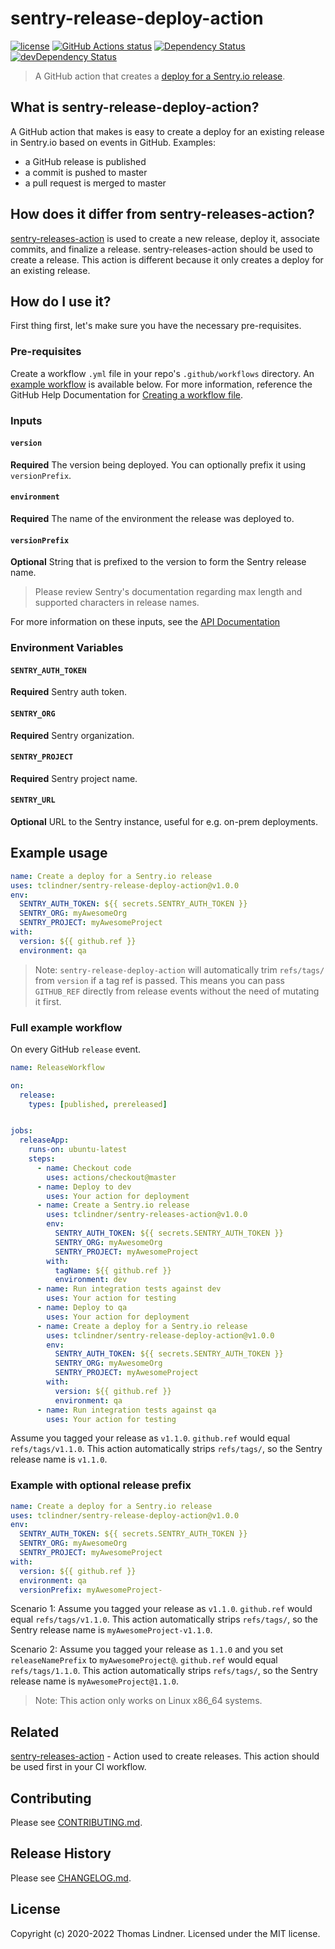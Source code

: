 # sentry-release-deploy-action

[![license](https://img.shields.io/github/license/tclindner/sentry-release-deploy-action.svg?maxAge=2592000&style=flat-square)](https://github.com/tclindner/sentry-release-deploy-action/blob/master/LICENSE)
<a href="https://github.com/tclindner/sentry-release-deploy-action"><img alt="GitHub Actions status" src="https://github.com/tclindner/sentry-release-deploy-action/workflows/ci/badge.svg"></a>
[![Dependency Status](https://david-dm.org/tclindner/sentry-release-deploy-action.svg?style=flat-square)](https://david-dm.org/tclindner/sentry-release-deploy-action)
[![devDependency Status](https://david-dm.org/tclindner/sentry-release-deploy-action/dev-status.svg?style=flat-square)](https://david-dm.org/tclindner/sentry-release-deploy-action#info=devDependencies)

> A GitHub action that creates a [deploy for a Sentry.io release](https://docs.sentry.io/api/releases/post-release-deploys/).

## What is sentry-release-deploy-action?

A GitHub action that makes is easy to create a deploy for an existing release in Sentry.io based on events in GitHub. Examples:

* a GitHub release is published
* a commit is pushed to master
* a pull request is merged to master

## How does it differ from sentry-releases-action?

[sentry-releases-action](https://github.com/tclindner/sentry-releases-action) is used to create a new release, deploy it, associate commits, and finalize a release. sentry-releases-action should be used to create a release. This action is different because it only creates a deploy for an existing release.

## How do I use it?

First thing first, let's make sure you have the necessary pre-requisites.

### Pre-requisites
Create a workflow `.yml` file in your repo's `.github/workflows` directory. An [example workflow](#example-workflow---create-a-release) is available below. For more information, reference the GitHub Help Documentation for [Creating a workflow file](https://help.github.com/en/articles/configuring-a-workflow#creating-a-workflow-file).

### Inputs

#### `version`

**Required** The version being deployed. You can optionally prefix it using `versionPrefix`.

#### `environment`

**Required** The name of the environment the release was deployed to.

#### `versionPrefix`

**Optional** String that is prefixed to the version to form the Sentry release name.

> Please review Sentry's documentation regarding max length and supported characters in release names.

For more information on these inputs, see the [API Documentation](https://developer.github.com/v3/repos/releases/#input)

### Environment Variables

#### `SENTRY_AUTH_TOKEN`

**Required** Sentry auth token.

#### `SENTRY_ORG`

**Required** Sentry organization.

#### `SENTRY_PROJECT`

**Required** Sentry project name.

#### `SENTRY_URL`

**Optional** URL to the Sentry instance, useful for e.g. on-prem deployments.

## Example usage

```yml
name: Create a deploy for a Sentry.io release
uses: tclindner/sentry-release-deploy-action@v1.0.0
env:
  SENTRY_AUTH_TOKEN: ${{ secrets.SENTRY_AUTH_TOKEN }}
  SENTRY_ORG: myAwesomeOrg
  SENTRY_PROJECT: myAwesomeProject
with:
  version: ${{ github.ref }}
  environment: qa
```

> Note: `sentry-release-deploy-action` will automatically trim `refs/tags/` from `version` if a tag ref is passed. This means you can pass `GITHUB_REF` directly from release events without the need of mutating it first.

### Full example workflow

On every GitHub `release` event.

```yaml
name: ReleaseWorkflow

on:
  release:
    types: [published, prereleased]


jobs:
  releaseApp:
    runs-on: ubuntu-latest
    steps:
      - name: Checkout code
        uses: actions/checkout@master
      - name: Deploy to dev
        uses: Your action for deployment
      - name: Create a Sentry.io release
        uses: tclindner/sentry-releases-action@v1.0.0
        env:
          SENTRY_AUTH_TOKEN: ${{ secrets.SENTRY_AUTH_TOKEN }}
          SENTRY_ORG: myAwesomeOrg
          SENTRY_PROJECT: myAwesomeProject
        with:
          tagName: ${{ github.ref }}
          environment: dev
      - name: Run integration tests against dev
        uses: Your action for testing
      - name: Deploy to qa
        uses: Your action for deployment
      - name: Create a deploy for a Sentry.io release
        uses: tclindner/sentry-release-deploy-action@v1.0.0
        env:
          SENTRY_AUTH_TOKEN: ${{ secrets.SENTRY_AUTH_TOKEN }}
          SENTRY_ORG: myAwesomeOrg
          SENTRY_PROJECT: myAwesomeProject
        with:
          version: ${{ github.ref }}
          environment: qa
      - name: Run integration tests against qa
        uses: Your action for testing
```

Assume you tagged your release as `v1.1.0`. `github.ref` would equal `refs/tags/v1.1.0`. This action automatically strips `refs/tags/`, so the Sentry release name is `v1.1.0`.

### Example with optional release prefix

```yaml
name: Create a deploy for a Sentry.io release
uses: tclindner/sentry-release-deploy-action@v1.0.0
env:
  SENTRY_AUTH_TOKEN: ${{ secrets.SENTRY_AUTH_TOKEN }}
  SENTRY_ORG: myAwesomeOrg
  SENTRY_PROJECT: myAwesomeProject
with:
  version: ${{ github.ref }}
  environment: qa
  versionPrefix: myAwesomeProject-
```

Scenario 1: Assume you tagged your release as `v1.1.0`. `github.ref` would equal `refs/tags/v1.1.0`. This action automatically strips `refs/tags/`, so the Sentry release name is `myAwesomeProject-v1.1.0`.

Scenario 2: Assume you tagged your release as `1.1.0` and you set `releaseNamePrefix` to `myAwesomeProject@`. `github.ref` would equal `refs/tags/1.1.0`. This action automatically strips `refs/tags/`, so the Sentry release name is `myAwesomeProject@1.1.0`.

> Note: This action only works on Linux x86_64 systems.

## Related

[sentry-releases-action](https://github.com/tclindner/sentry-releases-action) - Action used to create releases. This action should be used first in your CI workflow.

## Contributing

Please see [CONTRIBUTING.md](CONTRIBUTING.md).

## Release History

Please see [CHANGELOG.md](CHANGELOG.md).

## License

Copyright (c) 2020-2022 Thomas Lindner. Licensed under the MIT license.
